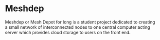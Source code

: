# Meshdep
Meshdep or Mesh Depot for long is a student project dedicated to creating a small network of interconnected nodes to one central computer acting server which provides cloud storage to users on the front end.
